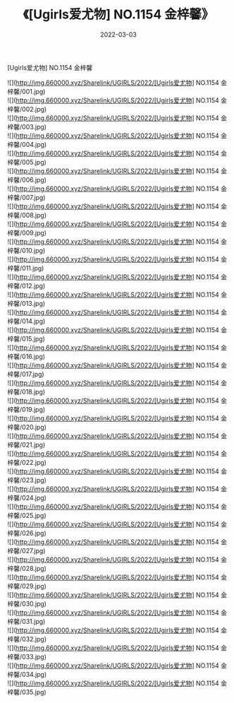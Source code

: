 ﻿---
layout: post
title:  《[Ugirls爱尤物] NO.1154 金梓馨》
date:   2022-03-03
img: http://img.660000.xyz/Sharelink/UGIRLS/2022/[Ugirls爱尤物] NO.1154 金梓馨/000.jpg
categories: [美女, 清纯, 唯美]
---

[Ugirls爱尤物] NO.1154 金梓馨

 ![](http://img.660000.xyz/Sharelink/UGIRLS/2022/[Ugirls爱尤物] NO.1154 金梓馨/001.jpg) <br>![](http://img.660000.xyz/Sharelink/UGIRLS/2022/[Ugirls爱尤物] NO.1154 金梓馨/002.jpg) <br>![](http://img.660000.xyz/Sharelink/UGIRLS/2022/[Ugirls爱尤物] NO.1154 金梓馨/003.jpg) <br>![](http://img.660000.xyz/Sharelink/UGIRLS/2022/[Ugirls爱尤物] NO.1154 金梓馨/004.jpg) <br>![](http://img.660000.xyz/Sharelink/UGIRLS/2022/[Ugirls爱尤物] NO.1154 金梓馨/005.jpg) <br>![](http://img.660000.xyz/Sharelink/UGIRLS/2022/[Ugirls爱尤物] NO.1154 金梓馨/006.jpg) <br>![](http://img.660000.xyz/Sharelink/UGIRLS/2022/[Ugirls爱尤物] NO.1154 金梓馨/007.jpg) <br>![](http://img.660000.xyz/Sharelink/UGIRLS/2022/[Ugirls爱尤物] NO.1154 金梓馨/008.jpg) <br>![](http://img.660000.xyz/Sharelink/UGIRLS/2022/[Ugirls爱尤物] NO.1154 金梓馨/009.jpg) <br>![](http://img.660000.xyz/Sharelink/UGIRLS/2022/[Ugirls爱尤物] NO.1154 金梓馨/010.jpg) <br>![](http://img.660000.xyz/Sharelink/UGIRLS/2022/[Ugirls爱尤物] NO.1154 金梓馨/011.jpg) <br>![](http://img.660000.xyz/Sharelink/UGIRLS/2022/[Ugirls爱尤物] NO.1154 金梓馨/012.jpg) <br>![](http://img.660000.xyz/Sharelink/UGIRLS/2022/[Ugirls爱尤物] NO.1154 金梓馨/013.jpg) <br>![](http://img.660000.xyz/Sharelink/UGIRLS/2022/[Ugirls爱尤物] NO.1154 金梓馨/014.jpg) <br>![](http://img.660000.xyz/Sharelink/UGIRLS/2022/[Ugirls爱尤物] NO.1154 金梓馨/015.jpg) <br>![](http://img.660000.xyz/Sharelink/UGIRLS/2022/[Ugirls爱尤物] NO.1154 金梓馨/016.jpg) <br>![](http://img.660000.xyz/Sharelink/UGIRLS/2022/[Ugirls爱尤物] NO.1154 金梓馨/017.jpg) <br>![](http://img.660000.xyz/Sharelink/UGIRLS/2022/[Ugirls爱尤物] NO.1154 金梓馨/018.jpg) <br>![](http://img.660000.xyz/Sharelink/UGIRLS/2022/[Ugirls爱尤物] NO.1154 金梓馨/019.jpg) <br>![](http://img.660000.xyz/Sharelink/UGIRLS/2022/[Ugirls爱尤物] NO.1154 金梓馨/020.jpg) <br>![](http://img.660000.xyz/Sharelink/UGIRLS/2022/[Ugirls爱尤物] NO.1154 金梓馨/021.jpg) <br>![](http://img.660000.xyz/Sharelink/UGIRLS/2022/[Ugirls爱尤物] NO.1154 金梓馨/022.jpg) <br>![](http://img.660000.xyz/Sharelink/UGIRLS/2022/[Ugirls爱尤物] NO.1154 金梓馨/023.jpg) <br>![](http://img.660000.xyz/Sharelink/UGIRLS/2022/[Ugirls爱尤物] NO.1154 金梓馨/024.jpg) <br>![](http://img.660000.xyz/Sharelink/UGIRLS/2022/[Ugirls爱尤物] NO.1154 金梓馨/025.jpg) <br>![](http://img.660000.xyz/Sharelink/UGIRLS/2022/[Ugirls爱尤物] NO.1154 金梓馨/026.jpg) <br>![](http://img.660000.xyz/Sharelink/UGIRLS/2022/[Ugirls爱尤物] NO.1154 金梓馨/027.jpg) <br>![](http://img.660000.xyz/Sharelink/UGIRLS/2022/[Ugirls爱尤物] NO.1154 金梓馨/028.jpg) <br>![](http://img.660000.xyz/Sharelink/UGIRLS/2022/[Ugirls爱尤物] NO.1154 金梓馨/029.jpg) <br>![](http://img.660000.xyz/Sharelink/UGIRLS/2022/[Ugirls爱尤物] NO.1154 金梓馨/030.jpg) <br>![](http://img.660000.xyz/Sharelink/UGIRLS/2022/[Ugirls爱尤物] NO.1154 金梓馨/031.jpg) <br>![](http://img.660000.xyz/Sharelink/UGIRLS/2022/[Ugirls爱尤物] NO.1154 金梓馨/032.jpg) <br>![](http://img.660000.xyz/Sharelink/UGIRLS/2022/[Ugirls爱尤物] NO.1154 金梓馨/033.jpg) <br>![](http://img.660000.xyz/Sharelink/UGIRLS/2022/[Ugirls爱尤物] NO.1154 金梓馨/034.jpg) <br>![](http://img.660000.xyz/Sharelink/UGIRLS/2022/[Ugirls爱尤物] NO.1154 金梓馨/035.jpg) <br>